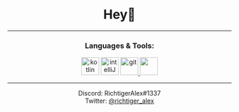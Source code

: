<div align="center">
<h1>Hey👋</h1>

---
  
<h3>Languages & Tools:</h3>
<p> 
    <a href="https://kotlinlang.org" target="_blank"><img src="https://www.vectorlogo.zone/logos/kotlinlang/kotlinlang-icon.svg" alt="kotlin" width="40" height="40"></a>
    <a href="https://www.jetbrains.com/idea/" target="_blank"> <img src="https://logonoid.com/images/intellij-idea-logo.png" alt="intelliJ" width="40" height="40"/></a>
    <a href="https://git-scm.com/" target="_blank"> <img src="https://www.vectorlogo.zone/logos/git-scm/git-scm-icon.svg" alt="git" width="40" height="40"/> </a>
    <a href="https://gradle.org" target="_blank"> <img src="https://www.vectorlogo.zone/logos/gradle/gradle-icon.svg" alt "gradle" width="40" height="40"/> </a>
</p>

---
  
<p>
  Discord: RichtigerAlex#1337
  <br>
  Twitter: <a href="https://twitter.com/richtiger_alex">@richtiger_alex</a>
</p>
</div>
